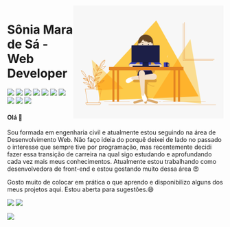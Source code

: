 <img align="right" width="350" src="/img/dev.gif" />

# Sônia Mara de Sá - Web Developer
<div> 
    <img width="45px" src="https://cdn.jsdelivr.net/gh/devicons/devicon/icons/html5/html5-plain-wordmark.svg"/>
    <img width="45px" src="https://cdn.jsdelivr.net/gh/devicons/devicon/icons/css3/css3-plain-wordmark.svg"/>
    <img width="45px" src="https://cdn.jsdelivr.net/gh/devicons/devicon/icons/sass/sass-original.svg" />
    <img width="40px" src="https://cdn.jsdelivr.net/gh/devicons/devicon/icons/javascript/javascript-plain.svg"/>
    <img width="45px" src="https://cdn.jsdelivr.net/gh/devicons/devicon/icons/nodejs/nodejs-plain.svg" />
    <img width="45px" src="https://cdn.jsdelivr.net/gh/devicons/devicon/icons/angularjs/angularjs-plain.svg"/>
    <img width="45px" src="https://cdn.jsdelivr.net/gh/devicons/devicon/icons/typescript/typescript-plain.svg" />
    <img width="45px" src="https://cdn.jsdelivr.net/gh/devicons/devicon/icons/react/react-original.svg" />
    <img width="45px" src="https://cdn.jsdelivr.net/gh/devicons/devicon/icons/mongodb/mongodb-plain-wordmark.svg" />
    <img width="45px" src="https://cdn.jsdelivr.net/gh/devicons/devicon/icons/mysql/mysql-original.svg" />
</div>
<p> </p>
<h4> Olá 👋 </h4>
<div align="left">
Sou formada em engenharia civil e atualmente estou seguindo na área de Desenvolvimento Web. Não faço ideia do porquê deixei de lado no passado o interesse que sempre tive por programação, mas recentemente decidi fazer essa transição de carreira na qual sigo estudando e aprofundando cada vez mais meus conhecimentos. Atualmente estou trabalhando como desenvolvedora de front-end e estou gostando muito dessa área 😍
    
Gosto muito de colocar em prática o que aprendo e disponibilizo alguns dos meus projetos aqui. Estou aberta para sugestões.😄
</div> 


<div>
<img  width="57%" src="https://github-readme-stats-eight-theta.vercel.app/api?username=soniamarasa&show_icons=true&theme=onedark&include_all_commits=true&count_private=true&border_radius=35&hide_border=true"/>
<img  width="41%" src="https://github-readme-stats.vercel.app/api/top-langs/?username=soniamarasa&layout=compact&langs_count=8&theme=onedark&hide_border=true"/>
</div>



<!--
**soniamarasa/soniamarasa** is a ✨ _special_ ✨ repository because its `README.md` (this file) appears on your GitHub profile.

Here are some ideas to get you started:

- 🔭 I’m currently working on ...
- 🌱 I’m currently learning ...
- 👯 I’m looking to collaborate on ...
- 🤔 I’m looking for help with ...
- 💬 Ask me about ...
- 📫 How to reach me: ...
- 😄 Pronouns: ...
- ⚡ Fun fact: ...
-->
![](https://komarev.com/ghpvc/?username=soniamarasa&color=blue&style=flat)
